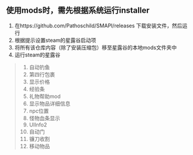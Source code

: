 ## 使用mods时，需先根据系统运行installer 
1. 在https://github.com/Pathoschild/SMAPI/releases 下载安装文件，然后运行
1. 根据提示设置steam的星露谷启动项
1. 将所有该仓库内容（除了安装压缩包）移至星露谷的本地mods文件夹中
1. 运行steam的星露谷
> 1. 自动钓鱼
> 1. 第四行包裹
> 1. 显示价格
> 1. 经验条
> 1. 礼物帮助mod
> 1. 显示物品详细信息
> 1. npc位置
> 1. 怪物血条显示
> 1. UIInfo2
> 1. 自动门
> 1. 镰刀收割
> 1. 移动物品
